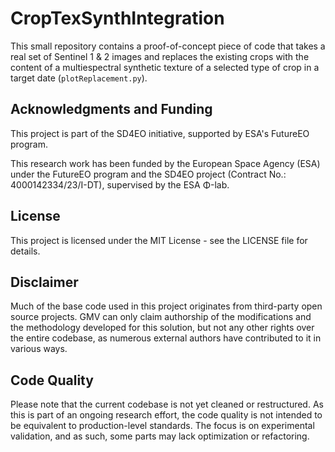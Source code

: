 # CropTexSynthIntegration

This small repository contains a proof-of-concept piece of  code that takes a real set of Sentinel 1 & 2 images and replaces the existing crops with the content of a multiespectral synthetic texture of a selected type of crop in a target date (`plotReplacement.py`).

## Acknowledgments and Funding

This project is part of the SD4EO initiative, supported by ESA's FutureEO program.

This research work has been funded by the European Space Agency (ESA) under the FutureEO program and the SD4EO project (Contract No.: 4000142334/23/I-DT), supervised by the ESA Φ-lab.

## License

This project is licensed under the MIT License - see the LICENSE file for details.

## Disclaimer

Much of the base code used in this project originates from third-party open source projects. GMV can only claim authorship of the modifications and the methodology developed for this solution, but not any other rights over the entire codebase, as numerous external authors have contributed to it in various ways.

## Code Quality

Please note that the current codebase is not yet cleaned or restructured. As this is part of an ongoing research effort, the code quality is not intended to be equivalent to production-level standards. The focus is on experimental validation, and as such, some parts may lack optimization or refactoring.






